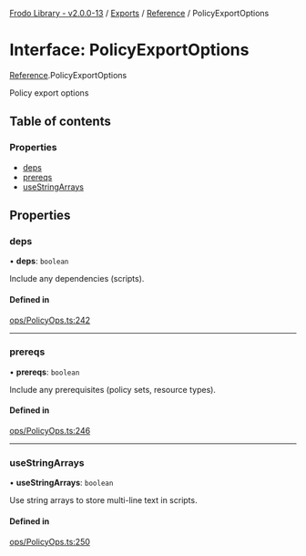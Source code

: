 [Frodo Library - v2.0.0-13](../README.md) / [Exports](../modules.md) / [Reference](../modules/Reference.md) / PolicyExportOptions

# Interface: PolicyExportOptions

[Reference](../modules/Reference.md).PolicyExportOptions

Policy export options

## Table of contents

### Properties

- [deps](Reference.PolicyExportOptions.md#deps)
- [prereqs](Reference.PolicyExportOptions.md#prereqs)
- [useStringArrays](Reference.PolicyExportOptions.md#usestringarrays)

## Properties

### deps

• **deps**: `boolean`

Include any dependencies (scripts).

#### Defined in

[ops/PolicyOps.ts:242](https://github.com/vscheuber/frodo-lib/blob/114bd67/src/ops/PolicyOps.ts#L242)

___

### prereqs

• **prereqs**: `boolean`

Include any prerequisites (policy sets, resource types).

#### Defined in

[ops/PolicyOps.ts:246](https://github.com/vscheuber/frodo-lib/blob/114bd67/src/ops/PolicyOps.ts#L246)

___

### useStringArrays

• **useStringArrays**: `boolean`

Use string arrays to store multi-line text in scripts.

#### Defined in

[ops/PolicyOps.ts:250](https://github.com/vscheuber/frodo-lib/blob/114bd67/src/ops/PolicyOps.ts#L250)
